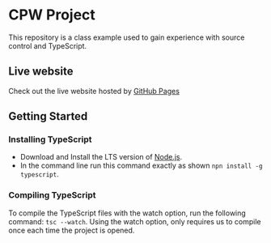 # CPW Project
This repository is a class example used to gain
 experience with source control and TypeScript.

## Live website
Check out the live website hosted by [GitHub Pages](https://vladprogrammer08.github.io/CPW-Project/)

 ## Getting Started

 ### Installing TypeScript
 - Download and Install the LTS version of [Node.js](https://nodejs.org/).
 - In the command line run this command exactly as shown `npn install -g typescript`.

 ### Compiling TypeScript
 To compile the TypeScript files with the watch option, 
 run the following command: `tsc --watch`. Using the watch option, only requires us to compile once each time the project is opened.
